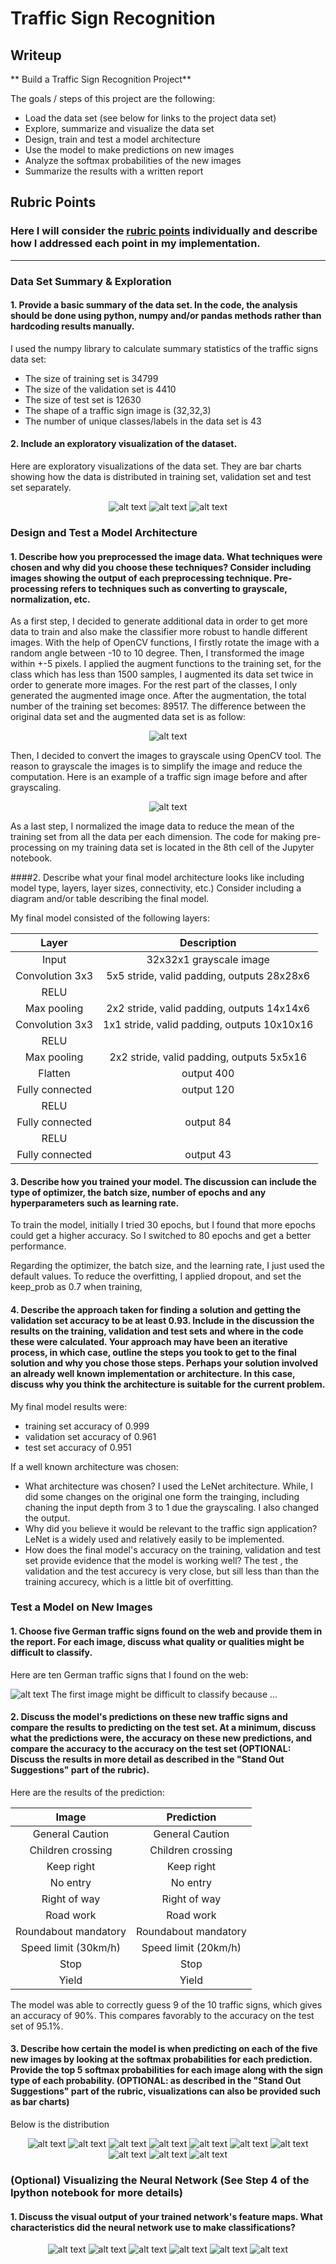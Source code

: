 # **Traffic Sign Recognition**

## Writeup

** Build a Traffic Sign Recognition Project**

The goals / steps of this project are the following:
* Load the data set (see below for links to the project data set)
* Explore, summarize and visualize the data set
* Design, train and test a model architecture
* Use the model to make predictions on new images
* Analyze the softmax probabilities of the new images
* Summarize the results with a written report

[//]: # (Image References)

[image1]: ./Writeup_images/Visualization_training.png "Visualization training"
[image2]: ./Writeup_images/Visualization_validation.png "Visualization validation"
[image3]: ./Writeup_images/visualization_test.png "Visualization test"
[image4]: ./Writeup_images/augment.png "Augment"
[image5]: ./Writeup_images/grayscale.png "Grayscaling"
[image6]: ./Writeup_images/test_img.png "Traffic Signs"
[image7]: ./Writeup_images/1.png "Traffic Sign 1"
[image8]: ./Writeup_images/2.png "Traffic Sign 2"
[image9]: ./Writeup_images/3.png "Traffic Sign 3"
[image10]: ./Writeup_images/4.png "Traffic Sign 4"
[image11]: ./Writeup_images/5.png "Traffic Sign 5"
[image12]: ./Writeup_images/6.png "Traffic Sign 6"
[image13]: ./Writeup_images/7.png "Traffic Sign 7"
[image14]: ./Writeup_images/8.png "Traffic Sign 8"
[image15]: ./Writeup_images/9.png "Traffic Sign 9"
[image16]: ./Writeup_images/10.png "Traffic Sign 10"
[image17]: ./Writeup_images/conv1.png "conv1"
[image18]: ./Writeup_images/conv1_relu.png "conv1_relu"
[image19]: ./Writeup_images/conv1_pool.png "conv1_pool"
[image20]: ./Writeup_images/conv2.png "conv2"
[image21]: ./Writeup_images/conv2_relu.png "conv2_relu"
[image22]: ./Writeup_images/conv2_pool.png "conv2_pool"
[image23]: ./Writeup_images/conv1_relu.png "conv1_reli"
[image1]: ./Writeup_images/Visualization_training.png "solidWhiteCurve"

## Rubric Points
### Here I will consider the [rubric points](https://review.udacity.com/#!/rubrics/481/view) individually and describe how I addressed each point in my implementation.  

---

### Data Set Summary & Exploration

#### 1. Provide a basic summary of the data set. In the code, the analysis should be done using python, numpy and/or pandas methods rather than hardcoding results manually.

I used the numpy library to calculate summary statistics of the traffic signs data set:

* The size of training set is 34799
* The size of the validation set is 4410
* The size of test set is 12630
* The shape of a traffic sign image is (32,32,3)
* The number of unique classes/labels in the data set is 43

#### 2. Include an exploratory visualization of the dataset.

Here are exploratory visualizations of the data set. They are bar charts showing how the data is distributed in training set, validation set and test set separately.

<center>

![alt text][image1]
![alt text][image2]
![alt text][image3]

</center>

### Design and Test a Model Architecture

#### 1. Describe how you preprocessed the image data. What techniques were chosen and why did you choose these techniques? Consider including images showing the output of each preprocessing technique. Pre-processing refers to techniques such as converting to grayscale, normalization, etc.

As a first step, I decided to generate additional data in order to get more data to train and also make the classifier more robust to handle different images. With the help of OpenCV functions, I firstly rotate the image with a random angle between -10 to 10 degree. Then, I transformed the image within +-5 pixels. I applied the augment functions to the training set, for the class which has less than 1500 samples, I augmented its data set twice in order to generate more images. For the rest part of the classes, I only generated the augmented image once. After the augmentation, the total number of the training set becomes: 89517. The difference between the original data set and the augmented data set is as follow:

<center>

![alt text][image4]
</center>


Then, I decided to convert the images to grayscale using OpenCV tool. The reason to grayscale the images is to simplify the image and reduce the computation.
Here is an example of a traffic sign image before and after grayscaling.
<center>

![alt text][image5]
</center>
As a last step, I normalized the image data to reduce the mean of the training set from all the data per each dimension. The code for making pre-processing on my training data set is located in the 8th cell of the Jupyter notebook.

####2. Describe what your final model architecture looks like including model type, layers, layer sizes, connectivity, etc.) Consider including a diagram and/or table describing the final model.

My final model consisted of the following layers:

<center>

|      Layer      |                 Description                 |
|:---------------:|:-------------------------------------------:|
|      Input      |           32x32x1 grayscale image           |
| Convolution 3x3 | 5x5 stride, valid padding, outputs 28x28x6  |
|      RELU       |                                             |
|   Max pooling   | 2x2 stride, valid padding,  outputs 14x14x6 |
| Convolution 3x3 | 1x1 stride, valid padding, outputs 10x10x16 |
|      RELU       |                                             |
|   Max pooling   |  2x2 stride, valid padding, outputs 5x5x16  |
|     Flatten     |                 output 400                  |
| Fully connected |                 output 120                  |
|      RELU       |                                             |
| Fully connected |                  output 84                  |
|      RELU       |                                             |
| Fully connected |                  output 43                  |

</center>

#### 3. Describe how you trained your model. The discussion can include the type of optimizer, the batch size, number of epochs and any hyperparameters such as learning rate.

To train the model, initially I tried 30 epochs, but I found that more epochs could get a higher accuracy. So I switched to 80 epochs and get a better performance.

Regarding the optimizer, the batch size, and the learning rate, I just used the default values. To reduce the overfitting, I applied dropout, and set the keep_prob as 0.7 when training,

#### 4. Describe the approach taken for finding a solution and getting the validation set accuracy to be at least 0.93. Include in the discussion the results on the training, validation and test sets and where in the code these were calculated. Your approach may have been an iterative process, in which case, outline the steps you took to get to the final solution and why you chose those steps. Perhaps your solution involved an already well known implementation or architecture. In this case, discuss why you think the architecture is suitable for the current problem.

My final model results were:
* training set accuracy of 0.999
* validation set accuracy of 0.961
* test set accuracy of 0.951

If a well known architecture was chosen:
* What architecture was chosen?
  I used the LeNet architecture. While, I did some changes on the original one form the trainging, including chaning the input depth from 3 to 1 due the grayscaling. I also changed the output.
* Why did you believe it would be relevant to the traffic sign application?
  LeNet is a widely used and relatively easily to be implemented.
* How does the final model's accuracy on the training, validation and test set provide evidence that the model is working well?
The test , the validation and the test accurecy is very close, but sill less than than the training accurecy, which is a little bit of overfitting.


### Test a Model on New Images

#### 1. Choose five German traffic signs found on the web and provide them in the report. For each image, discuss what quality or qualities might be difficult to classify.

Here are ten German traffic signs that I found on the web:

![alt text][image6]
The first image might be difficult to classify because ...

#### 2. Discuss the model's predictions on these new traffic signs and compare the results to predicting on the test set. At a minimum, discuss what the predictions were, the accuracy on these new predictions, and compare the accuracy to the accuracy on the test set (OPTIONAL: Discuss the results in more detail as described in the "Stand Out Suggestions" part of the rubric).

Here are the results of the prediction:

<center>

|        Image         |      Prediction      |
|:--------------------:|:--------------------:|
|   General Caution    |   General Caution    |
|  Children crossing   |  Children crossing   |
|      Keep right      |      Keep right      |
|       No entry       |       No entry       |
|     Right of way     |     Right of way     |
|      Road work       |      Road work       |
| Roundabout mandatory | Roundabout mandatory |
| Speed limit (30km/h) | Speed limit (20km/h) |
|         Stop         |         Stop         |
|        Yield         |        Yield         |
</center>

The model was able to correctly guess 9 of the 10 traffic signs, which gives an accuracy of 90%. This compares favorably to the accuracy on the test set of 95.1%.

#### 3. Describe how certain the model is when predicting on each of the five new images by looking at the softmax probabilities for each prediction. Provide the top 5 softmax probabilities for each image along with the sign type of each probability. (OPTIONAL: as described in the "Stand Out Suggestions" part of the rubric, visualizations can also be provided such as bar charts)

Below is the distribution

<center>

![alt text][image7]
![alt text][image8]
![alt text][image9]
![alt text][image10]
![alt text][image11]
![alt text][image12]
![alt text][image13]
![alt text][image14]
![alt text][image15]
![alt text][image16]
</center>


### (Optional) Visualizing the Neural Network (See Step 4 of the Ipython notebook for more details)
#### 1. Discuss the visual output of your trained network's feature maps. What characteristics did the neural network use to make classifications?
<center>

![alt text][image17]
![alt text][image18]
![alt text][image19]
![alt text][image20]
![alt text][image21]
![alt text][image22]
</center>
